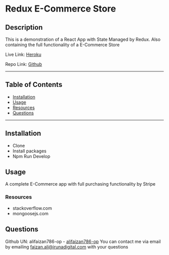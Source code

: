 # Redux E-Commerce Store

## Description
This is a demonstration of a React App with State Managed by Redux. Also containing the full functionality of a E-Commerce Store 

Live Link: [Heroku](https://aqueous-fortress-54575.herokuapp.com/)

Repo Link: [Github](https://github.com/alifaizan786-op/Redex-E-Commerce)


---
## Table of Contents
- [Installation](#installation)
- [Usage](#usage)
- [Resources](#resources)
- [Questions](#questions)
---
## Installation
- Clone
- Install packages
- Npm Run Develop

## Usage
A complete E-Commerce app with full purchasing functionality by Stripe

### Resources
- stackoverflow.com
- mongoosejs.com

## Questions
Github UN: alifaizan786-op - [alifaizan786-op](https://github.com/alifaizan786-op)
You can contact me via email by emailing faizan.ali@irunadigital.com with your questions